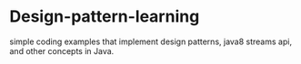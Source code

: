 # Design-pattern-learning
simple coding examples that implement design patterns, java8 streams api, and other concepts in Java.
